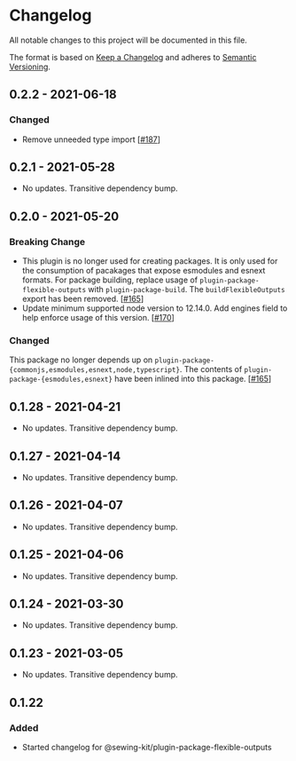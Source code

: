 # Changelog

All notable changes to this project will be documented in this file.

The format is based on [Keep a Changelog](http://keepachangelog.com/en/1.0.0/)
and adheres to [Semantic Versioning](http://semver.org/spec/v2.0.0.html).

<!-- ## Unreleased -->

## 0.2.2 - 2021-06-18

### Changed

- Remove unneeded type import [[#187](https://github.com/Shopify/sewing-kit-next/pull/187)]

## 0.2.1 - 2021-05-28

- No updates. Transitive dependency bump.

## 0.2.0 - 2021-05-20

### Breaking Change

- This plugin is no longer used for creating packages. It is only used for the consumption of pacakages that expose esmodules and esnext formats. For package building, replace usage of `plugin-package-flexible-outputs` with `plugin-package-build`. The `buildFlexibleOutputs` export has been removed. [[#165](https://github.com/Shopify/sewing-kit-next/pull/165)]
- Update minimum supported node version to 12.14.0. Add engines field to help enforce usage of this version. [[#170](https://github.com/Shopify/sewing-kit-next/pull/170)]

### Changed

This package no longer depends up on `plugin-package-{commonjs,esmodules,esnext,node,typescript}`. The contents of `plugin-package-{esmodules,esnext}` have been inlined into this package. [[#165](https://github.com/Shopify/sewing-kit-next/pull/165)]

## 0.1.28 - 2021-04-21

- No updates. Transitive dependency bump.

## 0.1.27 - 2021-04-14

- No updates. Transitive dependency bump.

## 0.1.26 - 2021-04-07

- No updates. Transitive dependency bump.

## 0.1.25 - 2021-04-06

- No updates. Transitive dependency bump.

## 0.1.24 - 2021-03-30

- No updates. Transitive dependency bump.

## 0.1.23 - 2021-03-05

- No updates. Transitive dependency bump.

## 0.1.22

### Added

- Started changelog for @sewing-kit/plugin-package-flexible-outputs
